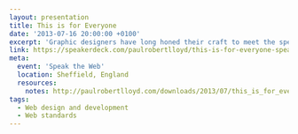```yaml
---
layout: presentation
title: This is for Everyone
date: '2013-07-16 20:00:00 +0100'
excerpt: 'Graphic designers have long honed their craft to meet the specific constraints of television. As web designers begin to understand the true nature of our own medium, isn’t about time we did the same?'
link: https://speakerdeck.com/paulrobertlloyd/this-is-for-everyone-speak-the-web
meta:
  event: 'Speak the Web'
  location: Sheffield, England
  resources:
    notes: http://paulrobertlloyd.com/downloads/2013/07/this_is_for_everyone.pdf
tags:
  - Web design and development
  - Web standards
---
```

